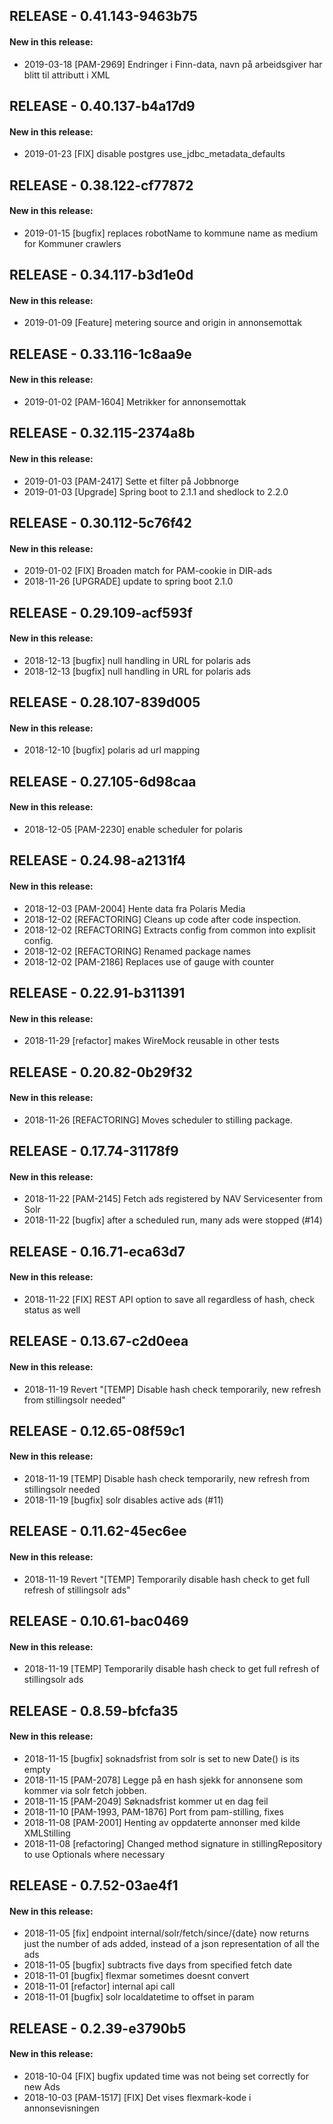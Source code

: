 ## RELEASE - 0.41.143-9463b75
#### New in this release: 
+ 2019-03-18 [PAM-2969] Endringer i Finn-data, navn på arbeidsgiver har blitt til attributt i XML
## RELEASE - 0.40.137-b4a17d9
#### New in this release: 
+ 2019-01-23 [FIX] disable postgres use_jdbc_metadata_defaults
## RELEASE - 0.38.122-cf77872
#### New in this release: 
+ 2019-01-15 [bugfix] replaces robotName to kommune name as medium for Kommuner crawlers
## RELEASE - 0.34.117-b3d1e0d
#### New in this release: 
+ 2019-01-09 [Feature] metering source and origin in annonsemottak
## RELEASE - 0.33.116-1c8aa9e
#### New in this release: 
+ 2019-01-02 [PAM-1604] Metrikker for annonsemottak
## RELEASE - 0.32.115-2374a8b
#### New in this release: 
+ 2019-01-03 [PAM-2417] Sette et filter på Jobbnorge
+ 2019-01-03 [Upgrade] Spring boot to 2.1.1 and shedlock to 2.2.0
## RELEASE - 0.30.112-5c76f42
#### New in this release: 
+ 2019-01-02 [FIX] Broaden match for PAM-cookie in DIR-ads
+ 2018-11-26 [UPGRADE] update to spring boot 2.1.0
## RELEASE - 0.29.109-acf593f
#### New in this release: 
+ 2018-12-13 [bugfix] null handling in URL for polaris ads
+ 2018-12-13 [bugfix] null handling in URL for polaris ads
## RELEASE - 0.28.107-839d005
#### New in this release: 
+ 2018-12-10 [bugfix] polaris ad url mapping
## RELEASE - 0.27.105-6d98caa
#### New in this release: 
+ 2018-12-05 [PAM-2230] enable scheduler for polaris
## RELEASE - 0.24.98-a2131f4
#### New in this release: 
+ 2018-12-03 [PAM-2004] Hente data fra Polaris Media
+ 2018-12-02 [REFACTORING] Cleans up code after code inspection.
+ 2018-12-02 [REFACTORING] Extracts config from common into explisit config.
+ 2018-12-02 [REFACTORING] Renamed package names
+ 2018-12-02 [PAM-2186] Replaces use of gauge with counter
## RELEASE - 0.22.91-b311391
#### New in this release: 
+ 2018-11-29 [refactor] makes WireMock reusable in other tests
## RELEASE - 0.20.82-0b29f32
#### New in this release: 
+ 2018-11-26 [REFACTORING] Moves scheduler to stilling package.
## RELEASE - 0.17.74-31178f9
#### New in this release: 
+ 2018-11-22 [PAM-2145] Fetch ads registered by NAV Servicesenter from Solr
+ 2018-11-22 [bugfix] after a scheduled run, many ads were stopped (#14)
## RELEASE - 0.16.71-eca63d7
#### New in this release: 
+ 2018-11-22 [FIX] REST API option to save all regardless of hash, check status as well
## RELEASE - 0.13.67-c2d0eea
#### New in this release: 
+ 2018-11-19 Revert "[TEMP] Disable hash check temporarily, new refresh from stillingsolr needed"
## RELEASE - 0.12.65-08f59c1
#### New in this release: 
+ 2018-11-19 [TEMP] Disable hash check temporarily, new refresh from stillingsolr needed
+ 2018-11-19 [bugfix] solr disables active ads (#11)
## RELEASE - 0.11.62-45ec6ee
#### New in this release: 
+ 2018-11-19 Revert "[TEMP] Temporarily disable hash check to get full refresh of stillingsolr ads"
## RELEASE - 0.10.61-bac0469
#### New in this release: 
+ 2018-11-19 [TEMP] Temporarily disable hash check to get full refresh of stillingsolr ads
## RELEASE - 0.8.59-bfcfa35
#### New in this release: 
+ 2018-11-15 [bugfix] soknadsfrist from solr is set to new Date() is its empty
+ 2018-11-15 [PAM-2078] Legge på en hash sjekk for annonsene som kommer via solr fetch jobben.
+ 2018-11-15 [PAM-2049] Søknadsfrist kommer ut en dag feil
+ 2018-11-10 [PAM-1993, PAM-1876] Port from pam-stilling, fixes
+ 2018-11-08  [PAM-2001] Henting av oppdaterte annonser med kilde XMLStilling
+ 2018-11-08 [refactoring] Changed method signature in stillingRepository to use Optionals where necessary
## RELEASE - 0.7.52-03ae4f1
#### New in this release: 
+ 2018-11-05 [fix] endpoint internal/solr/fetch/since/{date} now returns just the number of ads added, instead of a json representation of all the ads
+ 2018-11-05 [bugfix] subtracts five days from specified fetch date
+ 2018-11-01 [bugfix] flexmar sometimes doesnt convert <br />
+ 2018-11-01 [refactor] internal api call
+ 2018-11-01 [bugfix] solr localdatetime to offset in param
## RELEASE - 0.2.39-e3790b5
#### New in this release: 
+ 2018-10-04 [FIX] bugfix updated time was not being set correctly for new Ads
+ 2018-10-03 [PAM-1517] [FIX] Det vises flexmark-kode i annonsevisningen
